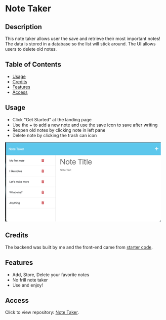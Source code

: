 # Note Taker

## Description
This note taker allows user the save and retrieve their most important notes! The data is stored in a database so the list will stick around. The UI allows users to delete old notes.

## Table of Contents
- [Usage](#usage)
- [Credits](#credits)
- [Features](#features)
- [Access](#access)

## Usage
- Click "Get Started" at the landing page
- Use the + to add a new note and use the save icon to save after writing
- Reopen old notes by clicking note in left pane
- Delete note by clicking the trash can icon

![user experience](./images/notes.png)


## Credits
The backend was built by me and the front-end came from [starter code](https://github.com/coding-boot-camp/miniature-eureka).

## Features
- Add, Store, Delete your favorite notes
- No frill note taker
- Use and enjoy!

## Access
Click to view repository: [Note Taker](https://github.com/johnpow/note-taker).

